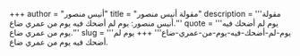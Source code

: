 +++
author = "أنيس منصور"
title = "مقولة أنيس منصور"
description = '''مقولة أنيس منصور: يوم لم أضحك فيه يوم من عمري ضاع.'''
quote = '''يوم لم أضحك فيه يوم من عمري ضاع.'''
slug = '''يوم-لم-أضحك-فيه-يوم-من-عمري-ضاع'''
+++
يوم لم أضحك فيه يوم من عمري ضاع.
